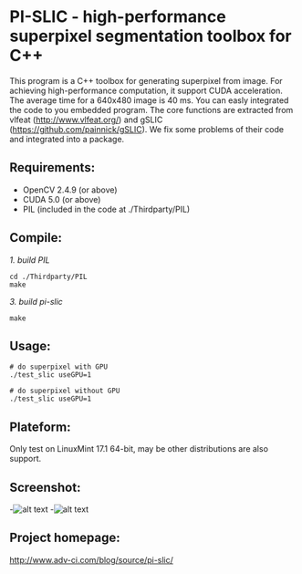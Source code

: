 # PI-SLIC - high-performance superpixel segmentation toolbox for C++

This program is a C++ toolbox for generating superpixel from image. For achieving high-performance computation, it support CUDA acceleration. The average time for a 640x480 image is 40 ms. You can easly integrated the code to you embedded program. The core functions are extracted from vlfeat (http://www.vlfeat.org/) and gSLIC (https://github.com/painnick/gSLIC). We fix some problems of their code and integrated into a package.



## Requirements:
* OpenCV 2.4.9 (or above)
* CUDA 5.0 (or above)
* PIL (included in the code at ./Thirdparty/PIL)

## Compile:

*1. build PIL*
```
cd ./Thirdparty/PIL
make
```

*3. build pi-slic*
```
make
```



## Usage:

```
# do superpixel with GPU
./test_slic useGPU=1

# do superpixel without GPU
./test_slic useGPU=1
```

## Plateform:
Only test on LinuxMint 17.1 64-bit, may be other distributions are also support. 


## Screenshot:
-![alt text](http://www.adv-ci.com/blog/wp-content/uploads/2015/09/screenshot_2-275x300.png "Screenshot 1")
-![alt text](http://www.adv-ci.com/blog/wp-content/uploads/2015/09/screenshot_1-1024x559.png "Screenshot 2")


## Project homepage:
http://www.adv-ci.com/blog/source/pi-slic/

